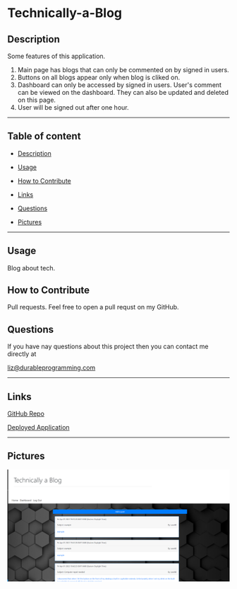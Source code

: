 # Technically-a-Blog


## Description
Some features of this application.
1. Main page has blogs that can only be commented on by signed in users.
2. Buttons on all blogs appear only when blog is cliked on.
3. Dashboard can only be accessed by signed in users. User's comment can be viewed on the dashboard. They can also be updated and deleted on this page. 
4. User will be signed out after one hour.

---

## Table of content

* [Description](#description)

* [Usage](#usage)

* [How to Contribute](#how-to-contribute)

* [Links](#links)

* [Questions](#questions)

* [Pictures](#pictures)

---


## Usage

Blog about tech. 

## How to Contribute

Pull requests. Feel free to open a pull requst on my GitHub.

## Questions

If you have nay questions about this project then you can contact me directly at 

liz@durableprogramming.com

----

## Links


[GitHub Repo](https://github.com/elizabethdberube/Technically-a-Blog) 

[Deployed Application](https://technically-a-blog-2.herokuapp.com/) 


----

## Pictures

![image](./Screenshot.png)

